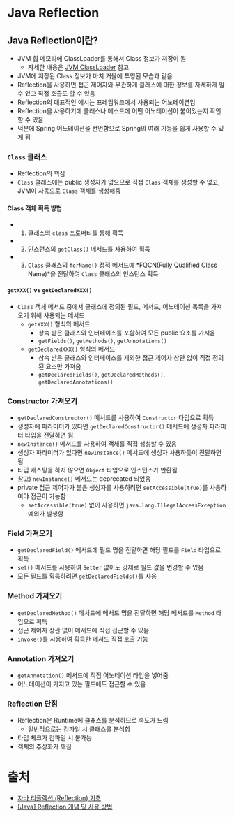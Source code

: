 # Java Reflection


## Java Reflection이란?
- JVM 힙 메모리에 ClassLoader를 통해서 Class 정보가 저장이 됨
  - 자세한 내용은 [JVM ClassLoader](https://github.com/k1m743hyun/TIL/blob/main/Java/JVM%20ClassLoader.md) 참고
- JVM에 저장된 Class 정보가 마치 거울에 투영된 모습과 같음
- Reflection을 사용하면 접근 제어자와 무관하게 클래스에 대한 정보를 자세하게 알 수 있고 직접 호출도 할 수 있음
- Reflection의 대표적인 예시는 프레임워크에서 사용되는 어노테이션임
- Reflection을 사용하기에 클래스나 메소드에 어떤 어노테이션이 붙어있는지 확인할 수 있음
- 덕분에 Spring 어노테이션을 선언함으로 Spring의 여러 기능을 쉽게 사용할 수 있게 됨


### `Class` 클래스
- Reflection의 핵심
- `Class` 클래스에는 public 생성자가 없으므로 직접 `Class` 객체를 생성할 수 없고, JVM이 자동으로 `Class` 객체를 생성해줌


#### Class 객체 획득 방법
- 1) 클래스의 `class` 프로퍼티를 통해 획득
- 2) 인스턴스의 `getClass()` 메서드를 사용하여 획득
- 3) `Class` 클래스의 `forName()` 정적 메서드에 *FQCN(Fully Qualified Class Name)*을 전달하여 `Class` 클래스의 인스턴스 획득


#### `getXXX()` vs `getDeclaredXXX()`
- `Class` 객체 메서드 중에서 클래스에 정의된 필드, 메서드, 어노테이션 목록을 가져오기 위해 사용되는 메서드
  - `getXXX()` 형식의 메서드
    - 상속 받은 클래스와 인터페이스를 포함하여 모든 public 요소를 가져옴
    - `getFields()`, `getMethods()`, `getAnnotations()`
  - `getDeclaredXXX()` 형식의 메서드
    - 상속 받은 클래스와 인터페이스를 제외한 접근 제어자 상관 없이 직접 정의된 요소만 가져옴
    - `getDeclaredFields()`, `getDeclaredMethods()`, `getDeclaredAnnotations()`


### Constructor 가져오기
- `getDeclaredConstructor()` 메서드를 사용하여 `Constructor` 타입으로 획득
- 생성자에 파라미터가 있다면 `getDeclaredConstructor()` 메서드에 생성자 파라미터 타입을 전달하면 됨
- `newInstance()` 메서드를 사용하여 객체를 직접 생성할 수 있음
- 생성자 파라미터가 있다면 `newInstance()` 메서드에 생성자 사용하듯이 전달하면 됨
- 타입 캐스팅을 하지 않으면 `Object` 타입으로 인스턴스가 반환됨
- 참고) `newInstance()` 메서드는 deprecated 되었음
- private 접근 제어자가 붙은 생성자를 사용하려면 `setAccessible(true)`를 사용하여야 접근이 가능함
  - `setAccessible(true)` 없이 사용하면 `java.lang.IllegalAccessException` 예외가 발생함


### Field 가져오기
- `getDeclaredField()` 메서드에 필드 명을 전달하면 해당 필드를 `Field` 타입으로 획득
- `set()` 메서드를 사용하여 `Setter` 없이도 강제로 필드 값을 변경할 수 있음
- 모든 필드를 획득하려면 `getDeclaredFields()`를 사용


### Method 가져오기
- `getDeclaredMethod()` 메서드에 메서드 명을 전달하면 해당 메서드를 `Method` 타입으로 획득
- 접근 제어자 상관 없이 메서드에 직접 접근할 수 있음
- `invoke()`를 사용하여 획득한 메서드 직접 호출 가능


### Annotation 가져오기
- `getAnnotation()` 메서드에 직접 어노테이션 타입을 넣어줌
- 어노테이션이 가지고 있는 필드에도 접근할 수 있음


### Reflection 단점
- Reflection은 Runtime에 클래스를 분석하므로 속도가 느림
  - 일반적으로는 컴파일 시 클래스를 분석함
- 타입 체크가 컴파일 시 불가능
- 객체의 추상화가 깨짐


# 출처
- [자바 리플렉션 (Reflection) 기초](https://hudi.blog/java-reflection/)
- [[Java] Reflection 개념 및 사용 방법](https://steady-coding.tistory.com/609)